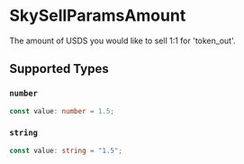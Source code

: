 # SkySellParamsAmount

The amount of USDS you would like to sell 1:1 for 'token_out'.


## Supported Types

### `number`

```typescript
const value: number = 1.5;
```

### `string`

```typescript
const value: string = "1.5";
```

